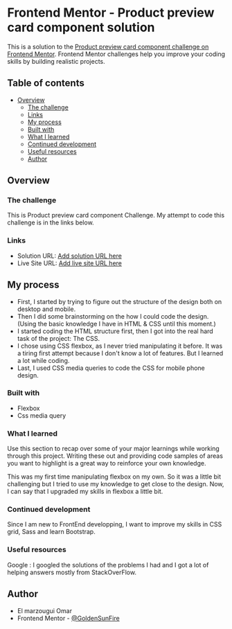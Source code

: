 # Frontend Mentor - Product preview card component solution

This is a solution to the [Product preview card component challenge on Frontend Mentor](https://www.frontendmentor.io/challenges/product-preview-card-component-GO7UmttRfa). Frontend Mentor challenges help you improve your coding skills by building realistic projects. 

## Table of contents

- [Overview](#overview)
  - [The challenge](#the-challenge)
  - [Links](#links)
  - [My process](#my-process)
  - [Built with](#built-with)
  - [What I learned](#what-i-learned)
  - [Continued development](#continued-development)
  - [Useful resources](#useful-resources)
  - [Author](#author)

## Overview

### The challenge

This is Product preview card component Challenge.
My attempt to code this challenge is in the links below.

### Links

- Solution URL: [Add solution URL here](https://your-solution-url.com)
- Live Site URL: [Add live site URL here](https://your-live-site-url.com)

## My process

- First, I started by trying to figure out the structure of the design both on desktop and mobile.
- Then I did some brainstorming on the how I could code the design. (Using the basic knowledge I have in HTML & CSS until this moment.)
- I started coding the HTML structure first, then I got into the real hard task of the project: The CSS.
- I chose using CSS flexbox, as I never tried manipulating it before. It was a tiring first attempt because
  I don't know a lot of features. But I learned a lot while coding.
- Last, I used CSS media queries to code the CSS for mobile phone design.


### Built with

- Flexbox
- Css media query

### What I learned

Use this section to recap over some of your major learnings while working through this project. Writing these out and providing code samples of areas you want to highlight is a great way to reinforce your own knowledge.

This was my first time manipulating flexbox on my own. So it was a little bit challenging but I tried
to use my knowledge to get close to the design. Now, I can say that I upgraded my skills in flexbox a little bit.

### Continued development

Since I am new to FrontEnd developping, I want to improve my skills in CSS grid, Sass and learn Bootstrap.

### Useful resources

Google : I googled the solutions of the problems I had and I got a lot of helping answers mostly from StackOverFlow.


## Author

- El marzougui Omar
- Frontend Mentor - [@GoldenSunFire](https://www.frontendmentor.io/profile/GoldenSunFire)